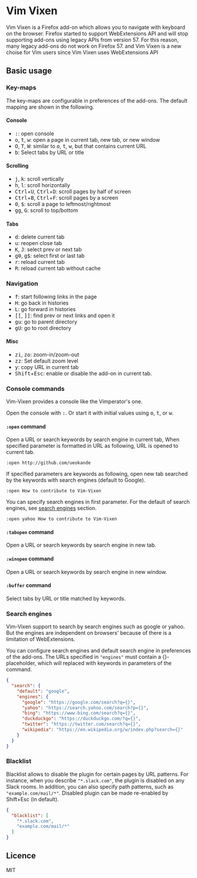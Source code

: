 # Vim Vixen

Vim Vixen is a Firefox add-on which allows you to navigate with keyboard on the browser.
Firefox started to support WebExtensions API and will stop supporting add-ons using legacy APIs from version 57.
For this reason, many legacy add-ons do not work on Firefox 57.
and Vim Vixen is a new choise for Vim users since Vim Vixen uses WebExtensions API

## Basic usage

### Key-maps

The key-maps are configurable in preferences of the add-ons.
The default mapping are shown in the following.

#### Console

- <kbd>:</kbd>: open console
- <kbd>o</kbd>, <kbd>t</kbd>, <kbd>w</kbd>: open a page in current tab, new tab, or new window
- <kbd>O</kbd>, <kbd>T</kbd>, <kbd>W</kbd>: similar to <kbd>o</kbd>, <kbd>t</kbd>, <kbd>w</kbd>, but that contains current URL
- <kbd>b</kbd>: Select tabs by URL or title

#### Scrolling

- <kbd>j</kbd>, <kbd>k</kbd>: scroll vertically
- <kbd>h</kbd>, <kbd>l</kbd>: scroll horizontally
- <kbd>Ctrl</kbd>+<kbd>U</kbd>, <kbd>Ctrl</kbd>+<kbd>D</kbd>: scroll pages by half of screen
- <kbd>Ctrl</kbd>+<kbd>B</kbd>, <kbd>Ctrl</kbd>+<kbd>F</kbd>: scroll pages by a screen
- <kbd>0</kbd>, <kbd>$</kbd>: scroll a page to leftmost/rightmost
- <kbd>g</kbd><kbd>g</kbd>, <kbd>G</kbd>: scroll to top/bottom

#### Tabs
- <kbd>d</kbd>: delete current tab
- <kbd>u</kbd>: reopen close tab
- <kbd>K</kbd>, <kbd>J</kbd>: select prev or next tab
- <kbd>g0</kbd>, <kbd>g$</kbd>: select first or last tab
- <kbd>r</kbd>: reload current tab
- <kbd>R</kbd>: reload current tab without cache

### Navigation
- <kbd>f</kbd>: start following links in the page
- <kbd>H</kbd>: go back in histories
- <kbd>L</kbd>: go forward in histories
- <kbd>[</kbd><kbd>[</kbd>, <kbd>]</kbd><kbd>]</kbd>: find  prev or next links and open it
- <kbd>g</kbd><kbd>u</kbd>: go to parent directory
- <kbd>g</kbd><kbd>U</kbd>: go to root directory

#### Misc
- <kbd>z</kbd><kbd>i</kbd>, <kbd>z</kbd><kbd>o</kbd>: zoom-in/zoom-out
- <kbd>z</kbd><kbd>z</kbd>: Set default zoom level
- <kbd>y</kbd>: copy URL in current tab
- <kbd>Shift</kbd>+<kbd>Esc</kbd>: enable or disable the add-on in current tab.

### Console commands

Vim-Vixen provides a console like the Vimperator's one.

Open the console with <kbd>:</kbd>. Or start it with initial values using
<kbd>o</kbd>, <kbd>t</kbd>, or <kbd>w</kbd>.

#### `:open` command

Open a URL or search keywords by search engine in current tab, 
When specified parameter is formatted in URL as following, URL is opened to current tab.

```
:open http://github.com/ueokande
```

If specified parameters are keywords as following, open new tab searched by the
keywords with search engines (default to Google).

```
:open How to contribute to Vim-Vixen
```

You can specify search engines in first parameter.
For the default of search engines, see [search engines](#search-engines) section.

```
:open yahoo How to contribute to Vim-Vixen
```


#### `:tabopen` command

Open a URL or search keywords by search engine in new tab.

#### `:winopen` command

Open a URL or search keywords by search engine in new window.

#### `:buffer` command

Select tabs by URL or title matched by keywords.

### Search engines

Vim-Vixen support to search by search engines such as google or yahoo.
But the engines are independent on browsers' because of there is a limitation of WebExtensions.

You can configure search engines and default search engine in preferences of the add-ons.
The URLs specified in `"engines"` must contain a {}-placeholder, which will
replaced with keywords in parameters of the command.

```json
{
  "search": {
    "default": "google",
    "engines": {
      "google": "https://google.com/search?q={}",
      "yahoo": "https://search.yahoo.com/search?p={}",
      "bing": "https://www.bing.com/search?q={}",
      "duckduckgo": "https://duckduckgo.com/?q={}",
      "twitter": "https://twitter.com/search?q={}",
      "wikipedia": "https://en.wikipedia.org/w/index.php?search={}"
    }
  }
}
```

### Blacklist

Blacklist allows to disable the plugin for certain pages by URL patterns.
For instance, when you describe `"*.slack.com"`, the plugin is disabled on any Slack rooms.
In addition, you can also specify path patterns, such as `"example.com/mail/*"`.
Disabled plugin can be made re-enabled by Shift+Esc (in default).

```json
{
  "blacklist": [
    "*.slack.com",
    "example.com/mail/*"
  ]
}
```

## Licence

MIT
